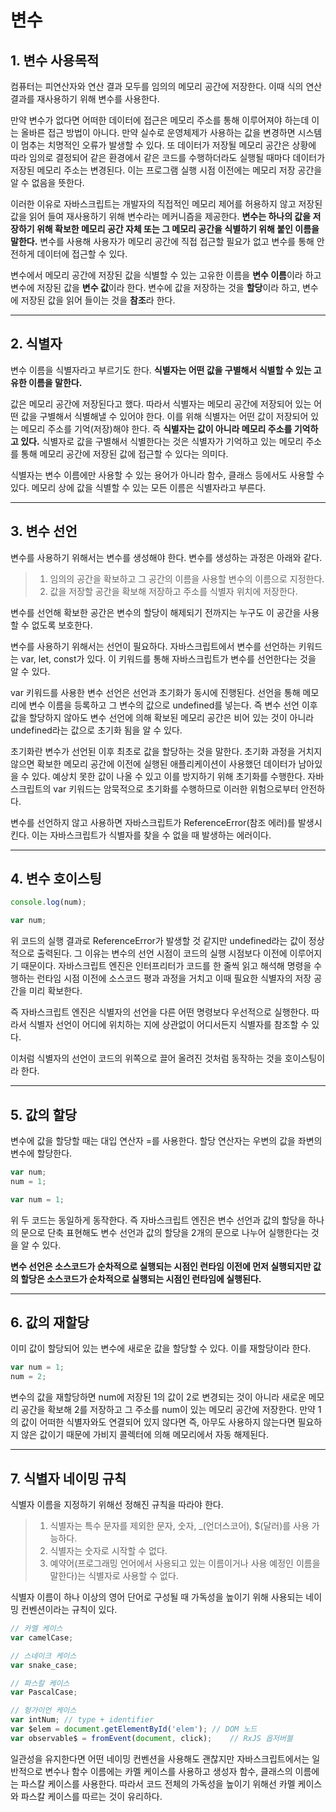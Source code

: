 # 변수

## 1. 변수 사용목적

컴퓨터는 피연산자와 연산 결과 모두를 임의의 메모리 공간에 저장한다. 이때 식의 연산 결과를 재사용하기 위해 변수를 사용한다.

만약 변수가 없다면 어떠한 데이터에 접근은 메모리 주소를 통해 이루어져야 하는데 이는 올바른 접근 방법이 아니다. 만약 실수로 운영체제가 사용하는 값을 변경하면 시스템이 멈추는 치명적인 오류가 발생할 수 있다. 또 데이터가 저장될 메모리 공간은 상황에 따라 임의로 결정되어 같은 환경에서 같은 코드를 수행하더라도 실행될 때마다 데이터가 저장된 메모리 주소는 변경된다. 이는 프로그램 실행 시점 이전에는 메모리 저장 공간을 알 수 없음을 뜻한다.

이러한 이유로 자바스크립트는 개발자의 직접적인 메모리 제어를 허용하지 않고 저장된 값을 읽어 들여 재사용하기 위해 변수라는 메커니즘을 제공한다. **변수는 하나의 값을 저장하기 위해 확보한 메모리 공간 자체 또는 그 메모리 공간을 식별하기 위해 붙인 이름을 말한다.** 변수를 사용해 사용자가 메모리 공간에 직접 접근할 필요가 없고 변수를 통해 안전하게 데이터에 접근할 수 있다.

변수에서 메모리 공간에 저장된 값을 식별할 수 있는 고유한 이름을 **변수 이름**이라 하고 변수에 저장된 값을 **변수 값**이라 한다.
변수에 값을 저장하는 것을 **할당**이라 하고, 변수에 저장된 값을 읽어 들이는 것을 **참조**라 한다.

***

## 2. 식별자

변수 이름을 식별자라고 부르기도 한다. **식별자는 어떤 값을 구별해서 식별할 수 있는 고유한 이름을 말한다.**

값은 메모리 공간에 저장된다고 했다. 따라서 식별자는 메모리 공간에 저장되어 있는 어떤 값을 구별해서 식별해낼 수 있어야 한다. 이를 위해 식별자는 어떤 값이 저장되어 있는 메모리 주소를 기억(저장)해야 한다. 즉 **식별자는 값이 아니라 메모리 주소를 기억하고 있다.** 식별자로 값을 구별해서 식별한다는 것은 식별자가 기억하고 있는 메모리 주소를 통해 메모리 공간에 저장된 값에 접근할 수 있다는 의미다.

식별자는 변수 이름에만 사용할 수 있는 용어가 아니라 함수, 클래스 등에서도 사용할 수 있다. 메모리 상에 값을 식별할 수 있는 모든 이름은 식별자라고 부른다.

***

## 3. 변수 선언

변수를 사용하기 위해서는 변수를 생성해야 한다. 변수를 생성하는 과정은 아래와 같다.

> 1. 임의의 공간을 확보하고 그 공간의 이름을 사용할 변수의 이름으로 지정한다.
> 2. 값을 저장할 공간을 확보해 저장하고 주소를 식별자 위치에 저장한다.

변수를 선언해 확보한 공간은 변수의 할당이 해제되기 전까지는 누구도 이 공간을 사용할 수 없도록 보호한다.

변수를 사용하기 위해서는 선언이 필요하다. 자바스크립트에서 변수를 선언하는 키워드는 var, let, const가 있다. 이 키워드를 통해 자바스크립트가 변수를 선언한다는 것을 알 수 있다.

var 키워드를 사용한 변수 선언은 선언과 초기화가 동시에 진행된다. 선언을 통해 메모리에 변수 이름을 등록하고 그 변수의 값으로 undefined를 넣는다. 즉 변수 선언 이후 값을 할당하지 않아도 변수 선언에 의해 확보된 메모리 공간은 비어 있는 것이 아니라 undefined라는 값으로 초기화 됨을 알 수 있다.

초기화란 변수가 선언된 이후 최초로 값을 할당하는 것을 말한다. 초기화 과정을 거치지 않으면 확보한 메모리 공간에 이전에 실행된 애플리케이션이 사용했던 데이터가 남아있을 수 있다. 예상치 못한 값이 나올 수 있고 이를 방지하기 위해 초기화를 수행한다. 자바스크립트의 var 키워드는 암묵적으로 초기화를 수행하므로 이러한 위험으로부터 안전하다.

변수를 선언하지 않고 사용하면 자바스크립트가 ReferenceError(참조 에러)를 발생시킨다. 이는 자바스크립트가 식별자를 찾을 수 없을 때 발생하는 에러이다.

***

## 4. 변수 호이스팅

```javascript
console.log(num);

var num;
```

위 코드의 실행 결과로 ReferenceError가 발생할 것 같지만 undefined라는 값이 정상적으로 출력된다. 그 이유는 변수의 선언 시점이 코드의 실행 시점보다 이전에 이루어지기 때문이다. 자바스크립트 엔진은 인터프리터가 코드를 한 줄씩 읽고 해석해 명령을 수행하는 런타임 시점 이전에 소스코드 평과 과정을 거치고 이때 필요한 식별자의 저장 공간을 미리 확보한다.

즉 자바스크립트 엔진은 식별자의 선언을 다른 어떤 명령보다 우선적으로 실행한다. 따라서 식별자 선언이 어디에 위치하는 지에 상관없이 어디서든지 식별자를 참조할 수 있다.

이처럼 식별자의 선언이 코드의 위쪽으로 끌어 올려진 것처럼 동작하는 것을 호이스팅이라 한다.

***

## 5. 값의 할당

변수에 값을 할당할 때는 대입 연산자 =를 사용한다. 할당 연산자는 우변의 값을 좌변의 변수에 할당한다.

```javascript
var num;
num = 1;

var num = 1;
```

위 두 코드는 동일하게 동작한다. 즉 자바스크립트 엔진은 변수 선언과 값의 할당을 하나의 문으로 단축 표현해도 변수 선언과 값의 할당을 2개의 문으로 나누어 실행한다는 것을 알 수 있다.

**변수 선언은 소스코드가 순차적으로 실행되는 시점인 런타임 이전에 먼저 실행되지만 값의 할당은 소스코드가 순차적으로 실행되는 시점인 런타임에 실행된다.**

***

## 6. 값의 재할당

이미 값이 할당되어 있는 변수에 새로운 값을 할당할 수 있다. 이를 재할당이라 한다.

```javascript
var num = 1;
num = 2;
```

변수의 값을 재할당하면 num에 저장된 1의 값이 2로 변경되는 것이 아니라 새로운 메모리 공간을 확보해 2를 저장하고 그 주소를 num이 있는 메모리 공간에 저장한다. 만약 1의 값이 어떠한 식별자와도 연결되어 있지 않다면 즉, 아무도 사용하지 않는다면 필요하지 않은 값이기 때문에 가비지 콜렉터에 의해 메모리에서 자동 해제된다.

***

## 7. 식별자 네이밍 규칙

식별자 이름을 지정하기 위해선 정해진 규칙을 따라야 한다.

> 1. 식별자는 특수 문자를 제외한 문자, 숫자, _(언더스코어), $(달러)를 사용 가능하다.
> 2. 식별자는 숫자로 시작할 수 없다.
> 3. 예약어(프로그래밍 언어에서 사용되고 있는 이름이거나 사용 예정인 이름을 말한다)는 식별자로 사용할 수 없다.

식별자 이름이 하나 이상의 영어 단어로 구성될 때 가독성을 높이기 위해 사용되는 네이밍 컨벤션이라는 규칙이 있다.

```javascript
// 카멜 케이스
var camelCase;

// 스네이크 케이스
var snake_case;

// 파스칼 케이스
var PascalCase;

// 헝가이언 케이스
var intNum; // type + identifier
var $elem = document.getElementById('elem'); // DOM 노드
var observable$ = fromEvent(document, click);    // RxJS 옵저버블
```

일관성을 유지한다면 어떤 네이밍 컨벤션을 사용해도 괜찮지만 자바스크립트에서는 일반적으로 변수나 함수 이름에는 카멜 케이스를 사용하고 생성자 함수, 클래스의 이름에는 파스칼 케이스를 사용한다. 따라서 코드 전체의 가독성을 높이기 위해선 카멜 케이스와 파스칼 케이스를 따르는 것이 유리하다.
